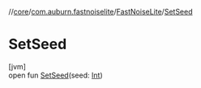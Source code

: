 //[core](../../../index.md)/[com.auburn.fastnoiselite](../index.md)/[FastNoiseLite](index.md)/[SetSeed](-set-seed.md)

# SetSeed

[jvm]\
open fun [SetSeed](-set-seed.md)(seed: [Int](https://kotlinlang.org/api/latest/jvm/stdlib/kotlin/-int/index.html))
